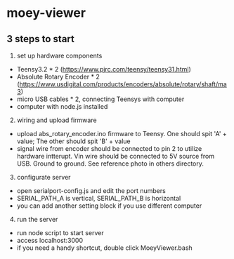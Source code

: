 # moey-viewer

## 3 steps to start
1) set up hardware components
- Teensy3.2 * 2 (https://www.pjrc.com/teensy/teensy31.html)
- Absolute Rotary Encoder * 2 (https://www.usdigital.com/products/encoders/absolute/rotary/shaft/ma3)
- micro USB cables * 2, connecting Teensys with computer
- computer with node.js installed

2) wiring and upload firmware
- upload abs_rotary_encoder.ino firmware to Teensy. One should spit 'A' + value; The other should spit 'B' + value
- signal wire from encoder should be connected to pin 2 to utilize hardware intterupt. Vin wire should be connected to 5V source from USB. Ground to ground. See reference photo in others directory.

3) configurate server
- open serialport-config.js and edit the port numbers
- SERIAL_PATH_A is vertical, SERIAL_PATH_B is horizontal
- you can add another setting block if you use different computer

4) run the server
- run node script to start server
- access localhost:3000
- if you need a handy shortcut, double click MoeyViewer.bash

